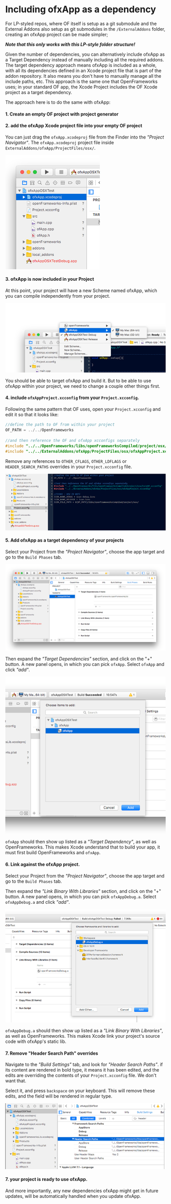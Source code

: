 # Including ofxApp as a dependency

For LP-styled repos, where OF itself is setup as a git submodule and the External Addons also setup as git submodules in the `/ExternalAddons` folder, creating an ofxApp project can be made simpler;

***Note that this only works with this LP-style folder structure!***

Given the number of dependencies, you can alternatively include ofxApp as a Target Dependency instead of manually including all the required addons. The target dependency approach means ofxApp is included as a whole, with all its dependencies defined in an Xcode project file that is part of the addon repository. It also means you don't have to manually manage all the include paths, etc. This approach is the same one that OpenFrameworks uses; in your standard OF app, the Xcode Project includes the OF Xcode project as a target dependency.

The approach here is to do the same with ofxApp:

#### 1. Create an empty OF project with project generator

#### 2. add the ofxApp Xcode project file into your empty OF project

You can just drag the `ofxApp.xcodeproj` file from the Finder into the *"Project Navigator"*. The `ofxApp.xcodeproj` project file inside `ExternalAddons/ofxApp/ProjectFiles/osx/`.

![](ReadMeImages/drag_ofxApp.PNG)

#### 3. ofxApp is now included in your Project

At this point, your project will have a new Scheme named ofxApp, which you can compile independently from your project.

![](ReadMeImages/ofxAppTarget.PNG)

You should be able to target ofxApp and build it. But to be able to use ofxApp within your project, we need to change a couple other things first.

#### 4. include `ofxAppProject.xcconfig` from your `Project.xcconfig`.

Following the same pattern that OF uses, open your `Project.xcconfig` and edit it so that it looks like:

```c++
//define the path to OF from within your project
OF_PATH = ../../OpenFrameworks

//and then reference the OF and ofxApp xcconfigs separately
#include "../../OpenFrameworks/libs/openFrameworksCompiled/project/osx/CoreOF.xcconfig"
#include "../../ExternalAddons/ofxApp/ProjectFiles/osx/ofxAppProject.xcconfig"

```

Remove any references to `OTHER_CFLAGS`, `OTHER_LDFLAGS` or `HEADER_SEARCH_PATHS` overrides in your `Project.xcconfig` file.

![](ReadMeImages/xcconfig.PNG)

#### 5. Add ofxApp as a target dependency of your projects

Select your Project from the *"Project Navigator"*, choose the app target and go to the `Build Phases` tab.

![](ReadMeImages/BuildPhases.PNG)

Then expand the *"Target Dependencies"* section, and click on the "+" button. A new panel opens, in which you can pick `ofxApp`. Select `ofxApp` and click *"add"*.

![](ReadMeImages/addPhase.PNG)

`ofxApp` should then show up listed as a *"Target Dependency"*, as well as OpenFrameworks. This makes Xcode understand that to build your app, it must first build OpenFrameworks and `ofxApp`.

#### 6. Link against the ofxApp project.

Select your Project from the *"Project Navigator"*, choose the app target and go to the `Build Phases` tab.

Then expand the *"Link Binary With Libraries"* section, and click on the "+" button. A new panel opens, in which you can pick `ofxAppDebug.a`. Select `ofxAppDebug.a` and click *"add"*.

![](ReadMeImages/linkWith.PNG)

`ofxAppDebug.a` should then show up listed as a *"Link Binary With Libraries"*, as well as OpenFrameworks. This makes Xcode link your project's source code with ofxApp's static lib.

#### 7. Remove "Header Search Path" overrides

Navigate to the *"Build Settings"* tab, and look for *"Header Search Paths"*. if its content are rendered in bold type, it means it has been edited, and the edits are overriding the contents of your `Project.xcconfig` file. We don't want that.

Select it, and press `backspace` on your keyboard. This will remove these edits, and the field will be rendered in regular type.


![](ReadMeImages/rmEdits.PNG)


#### 7. your project is ready to use ofxApp.

And more importantly, any new dependencies ofxApp might get in future updates, will be automatically handled when you update ofxApp.
